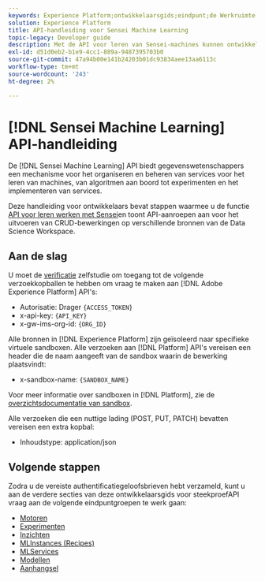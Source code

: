 ```yaml
---
keywords: Experience Platform;ontwikkelaarsgids;eindpunt;de Werkruimte van de Wetenschap van Gegevens;populaire onderwerpen;de werkruimte van de wetenschap van gegevens;gegevenswetenschap
solution: Experience Platform
title: API-handleiding voor Sensei Machine Learning
topic-legacy: Developer guide
description: Met de API voor leren van Sensei-machines kunnen ontwikkelaars CRUD-bewerkingen uitvoeren op verschillende bronnen van Data Science Workspace. Volg deze handleiding voor het uitvoeren van toetsbewerkingen met de API.
exl-id: d51d0eb2-b1e9-4cc1-889a-9487395703b0
source-git-commit: 47a94b00e141b24203b01dc93834aee13aa6113c
workflow-type: tm+mt
source-wordcount: '243'
ht-degree: 2%

---
```


# [!DNL Sensei Machine Learning] API-handleiding

De [!DNL Sensei Machine Learning] API biedt gegevenswetenschappers een mechanisme voor het organiseren en beheren van services voor het leren van machines, van algoritmen aan boord tot experimenten en het implementeren van services.

Deze handleiding voor ontwikkelaars bevat stappen waarmee u de functie [API voor leren werken met Sensei](https://www.adobe.io/apis/experienceplatform/home/api-reference.html#!acpdr/swagger-specs/sensei-ml-api.yaml)en toont API-aanroepen aan voor het uitvoeren van CRUD-bewerkingen op verschillende bronnen van de Data Science Workspace.

## Aan de slag

U moet de [verificatie](https://www.adobe.com/go/platform-api-authentication-en) zelfstudie om toegang tot de volgende verzoekkopballen te hebben om vraag te maken aan [!DNL Adobe Experience Platform] API&#39;s:

* Autorisatie: Drager `{ACCESS_TOKEN}`
* x-api-key: `{API_KEY}`
* x-gw-ims-org-id: `{ORG_ID}`

Alle bronnen in [!DNL Experience Platform] zijn geïsoleerd naar specifieke virtuele sandboxen. Alle verzoeken aan [!DNL Platform] API&#39;s vereisen een header die de naam aangeeft van de sandbox waarin de bewerking plaatsvindt:

* x-sandbox-name: `{SANDBOX_NAME}`

Voor meer informatie over sandboxen in [!DNL Platform], zie de [overzichtsdocumentatie van sandbox](../../sandboxes/home.md).

Alle verzoeken die een nuttige lading (POST, PUT, PATCH) bevatten vereisen een extra kopbal:

* Inhoudstype: application/json

## Volgende stappen

Zodra u de vereiste authentificatiegeloofsbrieven hebt verzameld, kunt u aan de verdere secties van deze ontwikkelaarsgids voor steekproefAPI vraag aan de volgende eindpuntgroepen te werk gaan:

* [Motoren](./engines.md)
* [Experimenten](./experiments.md)
* [Inzichten](./insights.md)
* [MLInstances (Recipes)](./mlinstances.md)
* [MLServices](./mlservices.md)
* [Modellen](./models.md)
* [Aanhangsel](./appendix.md)

